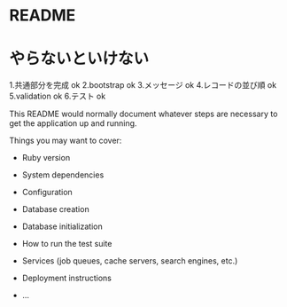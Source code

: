 # README
# やらないといけない
 1.共通部分を完成 ok
 2.bootstrap ok
 3.メッセージ ok
 4.レコードの並び順 ok
 5.validation ok
 6.テスト ok
 
This README would normally document whatever steps are necessary to get the
application up and running.

Things you may want to cover:

* Ruby version

* System dependencies

* Configuration

* Database creation

* Database initialization

* How to run the test suite

* Services (job queues, cache servers, search engines, etc.)

* Deployment instructions

* ...
